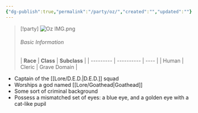```yaml
---
{"dg-publish":true,"permalink":"/party/oz/","created":"","updated":""}
---
```



> [!party]
> ![Oz IMG.png](/img/user/z_Assets/Oz%20IMG.png)
> ###### Basic Information
>| **Race** | **Class** | **Subclass** |
| --------- | ---------- | ---- |
| Human          |  Cleric    |    Grave Domain |


- Captain of the [[Lore/D.E.D.\|D.E.D.]] squad 
- Worships a god named [[Lore/Goathead\|Goathead]] 
- Some sort of criminal background
- Possess a mismatched set of eyes: a blue eye, and a golden eye with a cat-like pupil